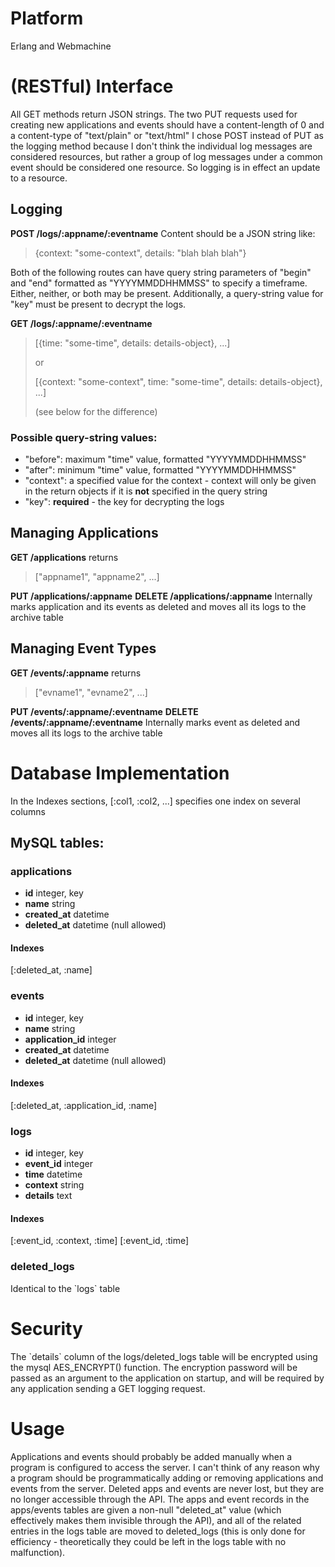 # Platform

Erlang and Webmachine
# (RESTful) Interface

All GET methods return JSON strings.
The two PUT requests used for creating new applications and events
should have a content-length of 0 and a content-type of
"text/plain" or "text/html"
I chose POST instead of PUT as the logging method because I don't
think the individual log messages are considered resources, but
rather a group of log messages under a common event should be
considered one resource. So logging is in effect an update to a
resource.
## Logging

**POST /logs/:appname/:eventname**
Content should be a JSON string like:

> {context: "some-context", details: "blah blah blah"}

Both of the following routes can have query string parameters of
"begin" and "end" formatted as "YYYYMMDDHHMMSS" to specify a
timeframe. Either, neither, or both may be present. Additionally, a
query-string value for "key" must be present to decrypt the logs.

**GET /logs/:appname/:eventname**

> [{time: "some-time", details: details-object}, ...]
>
> or
>
> [{context: "some-context", time: "some-time", details: details-object}, ...]
>
> (see below for the difference)

### Possible query-string values:

-   "before": maximum "time" value, formatted "YYYYMMDDHHMMSS"
-   "after": minimum "time" value, formatted "YYYYMMDDHHMMSS"
-   "context": a specified value for the context - context will
    only be given in the return objects if it is **not**&nbsp;specified
    in the query string
-   "key": **required**&nbsp;- the key for decrypting the logs

## **Managing Applications**

**GET /applications**
returns 
> ["appname1", "appname2", ...]

**PUT /applications/:appname**
**DELETE /applications/:appname**
Internally marks application and its events as deleted and moves
all its logs to the archive table

## Managing Event Types

**GET /events/:appname**
returns 
> ["evname1", "evname2", ...]

**PUT /events/:appname/:eventname**
**DELETE /events/:appname/:eventname**
Internally marks event as deleted and moves all its logs to the
archive table

# Database Implementation

In the Indexes sections, [:col1, :col2, ...] specifies one index on
several columns
## MySQL tables:

### applications

+ **id** integer, key
+ **name** string
+ **created\_at** datetime
+ **deleted\_at** datetime (null allowed)

#### Indexes

[:deleted\_at, :name]
### events

+ **id** integer, key
+ **name** string
+ **application\_id** integer
+ **created\_at** datetime
+ **deleted\_at** datetime (null allowed)

#### Indexes

[:deleted\_at, :application\_id, :name]
### logs

+ **id** integer, key
+ **event\_id** integer
+ **time** datetime
+ **context** string
+ **details** text

#### Indexes

[:event\_id, :context, :time]
[:event\_id, :time]

### deleted\_logs

Identical to the \`logs\` table
# Security

The \`details\` column of the logs/deleted\_logs table will be
encrypted using the mysql AES\_ENCRYPT() function. The encryption
password will be passed as an argument to the application on
startup, and will be required by any application sending a GET
logging request.&nbsp;
# Usage

Applications and events should probably be added manually when a
program is configured to access the server. I can't think of any
reason why a program should be programmatically adding or removing
applications and events from the server. Deleted apps and events
are never lost, but they are no longer accessible through the API.
The apps and event records in the apps/events tables are given a
non-null "deleted\_at" value (which effectively makes them
invisible through the API), and all of the related entries in the
logs table are moved to deleted\_logs (this is only done for
efficiency - theoretically they could be left in the logs table
with no malfunction).
